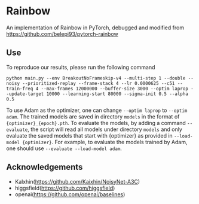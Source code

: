 # Rainbow

An implementation of Rainbow in PyTorch, debugged and modified from https://github.com/belepi93/pytorch-rainbow 

## Use
To reproduce our results, please run the following command
```
python main.py --env BreakoutNoFrameskip-v4 --multi-step 1 --double --noisy --prioritized-replay --frame-stack 4 --lr 0.0000625 --c51 --train-freq 4 --max-frames 12000000 --buffer-size 3000 --optim laprop --update-target 10000 --learning-start 80000 --sigma-init 0.5 --alpha 0.5
```
To use Adam as the optimizer, one can change ```--optim laprop``` to ```--optim adam```. The trained models are saved in directory ```models``` in the format of ```{optimizer}_{epoch}.pth```. To evaluate the models, by adding a command ```--evaluate```, the script will read all models under directory ```models``` and only evaluate the saved models that start with {optimizer} as provided in ```--load-model {optimizer}```. For example, to evaluate the models trained by Adam, one should use ```--evaluate --load-model adam```.

## Acknowledgements
- Kalxhin(https://github.com/Kaixhin/NoisyNet-A3C)
- higgsfield(https://github.com/higgsfield)
- openai(https://github.com/openai/baselines)
